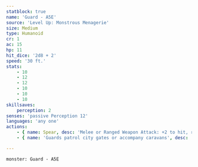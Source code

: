 ```yaml
---
statblock: true
name: 'Guard - A5E'
source: 'Level Up: Monstrous Menagerie'
size: Medium
type: Humanoid
cr: 1
ac: 15
hp: 11
hit_dice: '2d8 + 2'
speed: '30 ft.'
stats:
    - 10
    - 12
    - 12
    - 10
    - 10
    - 10
skillsaves:
    perception: 2
senses: 'passive Perception 12'
languages: 'any one'
actions:
    - { name: Spear, desc: 'Melee or Ranged Weapon Attack: +2 to hit, reach 5 ft. or range 20/60 ft., one target. Hit: 3 (1d6) piercing damage.' }
    - { name: 'Guards patrol city gates or accompany caravans', desc: 'Most guards are not as well trained or equipped as army soldiers, but their presence can deter bandits and opportunistic monsters.' }

---
```

```statblock
monster: Guard - A5E
```
